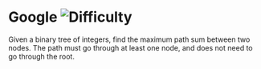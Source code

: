 # Google ![Difficulty](https://img.shields.io/badge/-EASY-green)
	
Given a binary tree of integers, find the maximum path sum between two nodes. The path must go through at least one node, and does not need to go through the root.
	
